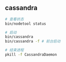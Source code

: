 ## cassandra

```bash
# 查看状态
bin/nodetool status

# 启动
bin/cassandra
bin/cassandra -f # 前台启动

# 结束进程
pkill -f CassandraDaemon


```


